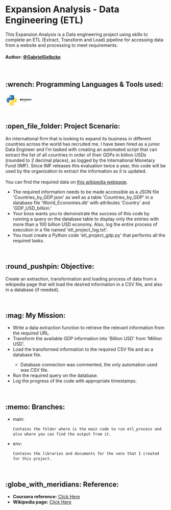 <div>
  <h1><strong>Expansion Analysis - Data Engineering (ETL)</strong></h1>
  <p>This Expansion Analysis is a Data engineering project using skills to complete an ETL (Extract, Transform and Load) pipeline for accessing data from a website and processing to meet requirements.
  </p>
  <h4>Author: <a href=https://www.linkedin.com/in/gabrielgelbcke/ target="_blank">©GabrielGelbcke</a></h4>

  <br>

  <h2>:wrench: Programming Languages & Tools used:</h2>
  <div id="tools">
    <img src="https://github.com/devicons/devicon/blob/master/icons/python/python-original.svg" alt="Python Logo" height="40" width="40" />
    <img src="https://github.com/devicons/devicon/blob/master/icons/pycharm/pycharm-original-wordmark.svg" alt="Pycharm Logo" height="40" width="40" />
  </div>

  <br>

  <h2>:open_file_folder: Project Scenario:</h2>
  <p>
    An international firm that is looking to expand its business in different countries across the world has recruited me. I have been hired as a junior Data Engineer and I’m
    tasked with creating an automated script that can extract the list of all countries in order of their GDPs in billion USDs (rounded to 2 decimal places), as logged by the
    International Monetary Fund (IMF). Since IMF releases this evaluation twice a year, this code will be used by the organization to extract the information as it is updated.
    <br><br>
    You can find the required data on <a href="https://web.archive.org/web/20230902185326/https://en.wikipedia.org/wiki/List_of_countries_by_GDP_%28nominal%29" target="_blank">this
      wikipedia webpage</a>.
    <br>
    <ul>
      <li>The required information needs to be made accessible as a JSON file 'Countries_by_GDP.json' as well as a table 'Countries_by_GDP' in a database file 'World_Economies.db'
        with attributes 'Country' and 'GDP_USD_billion.'</li>
      <li>Your boss wants you to demonstrate the success of this code by running a query on the database table to display only the entries with more than a 100 billion USD economy.
        Also, log the entire process of execution in a file named 'etl_project_log.txt'.</li>
      <li>You must create a Python code 'etl_project_gdp.py' that performs all the required tasks.</li>
    </ul>
  </p>

  <br>
  
  <h2>:round_pushpin: Objective:</h2>
  <p>
    Create an extraction, transformation and loading process of data from a wikipedia page that will load the desired information in a CSV file, and also in a database (if needed).
  </p>

  <br>

  <h2>:mag: My Mission:</h2>
  <ul>
    <li>Write a data extraction function to retrieve the relevant information from the required URL.</li>
    <li>Transform the available GDP information into 'Billion USD' from 'Million USD'.</li>
    <li>Load the transformed information to the required CSV file and as a database file.</li>
    <ul>
      <li>Database connection was commented, the only automation used was CSV file.</li>
    </ul>
    <li>Run the required query on the database.</li>
    <li>Log the progress of the code with appropriate timestamps.</li>
  </ul>

  <br>

  <h2>:memo: Branches:</h2>
  <ul>
  <li>main:</li>

  ```
  Contains the folder where is the main code to run etl_process and also where you can find the output from it.
  ```

  <li>env:</li>

  ```
  Contains the libraries and documents for the venv that I created for this project.
  ```

  </ul>

  <br>

  <h2>:globe_with_meridians: Reference:</h2>
  <ul>
    <li><strong>Coursera reference:</strong> <a href="https://www.coursera.org/learn/python-project-for-data-engineering/ungradedLti/Rg7gf/practice-project-extract-transform-and-load-gdp-data" target="_blank">Click Here</a></li>
    <li><strong>Wikipedia page:</strong> <a href="https://web.archive.org/web/20230902185326/https://en.wikipedia.org/wiki/List_of_countries_by_GDP_%28nominal%29" target="_blank">Click Here</a></li>
  </ul>

